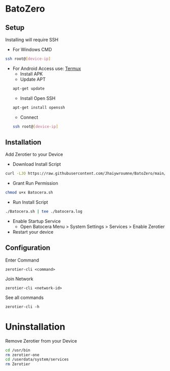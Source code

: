 # BatoZero
## Setup
Installing will require SSH
- For Windows CMD
```sh
ssh root@[device-ip]
```
- For Android Access use: [Termux](https://f-droid.org/en/packages/com.termux/)
   * Install APK
   * Update APT
   ```sh
   apt-get update
   ```
   * Install Open SSH
   ```sh
   apt-get install openssh
   ```
   * Connect
   ```sh
   ssh root@[device-ip]
   ```
## Installation
Add Zerotier to your Device
 - Download Install Script
```sh
curl -LJO https://raw.githubusercontent.com/Jhaiywroumne/BatoZero/main/Batocera.sh
```
 - Grant Run Permission
 ```sh
chmod u+x Batocera.sh
```
 - Run Install Script
```sh
./Batocera.sh | tee ./batocera.log
```
 - Enable Startup Service
     * Open Batocera Menu > System Settings > Services > Enable Zerotier
- Restart your device

## Configuration
Enter Command
```
zerotier-cli <command>
```
Join Network
```
zerotier-cli <network-id>
```

See all commands
```
zerotier-cli -h
```
# Uninstallation
Remove Zerotier from your Device
```sh
cd /usr/bin
rm zerotier-one
cd /userdata/system/services
rm Zerotier
```
